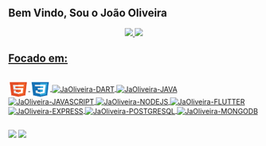## Bem Vindo, Sou o João Oliveira 

<div align="center">
  <a href="https://github.com/JaoOliveira">
  <img height="150em" src="https://github-readme-stats.vercel.app/api?username=JaoOliveira&show_icons=true&theme=gruvbox&include_all_commits=true&count_private=true"/>
  <img height="150em" src="https://github-readme-stats.vercel.app/api/top-langs/?username=JaoOliveira&layout=compact&langs_count=7&theme=gruvbox"/>
</div>

## Focado em: 
  
<div style="display: inline_block"><br>

  <img align="center" alt="JaOliveira-HTML" height="30" width="40" src="https://raw.githubusercontent.com/devicons/devicon/master/icons/html5/html5-original.svg">
  <img align="center" alt="JaOliveira-CSS" height="30" width="40" src="https://raw.githubusercontent.com/devicons/devicon/master/icons/css3/css3-original.svg">
  <img align="center" alt="JaOliveira-DART" height="30" width="40" src="https://cdn.jsdelivr.net/gh/devicons/devicon/icons/dart/dart-original.svg" />
  <img align="center" alt="JaOliveira-JAVA" height="30" width="40" src="https://cdn.jsdelivr.net/gh/devicons/devicon/icons/java/java-original.svg" />
  <img align="center" alt="JaOliveira-JAVASCRIPT" height="30" width="40" src="https://cdn.jsdelivr.net/gh/devicons/devicon/icons/javascript/javascript-original.svg" />
  <img align="center" alt="JaOliveira-NODEJS" height="30" width="40" src="https://cdn.jsdelivr.net/gh/devicons/devicon/icons/nodejs/nodejs-original.svg" />
  <img align="center" alt="JaOliveira-FLUTTER" height="30" width="40" src="https://cdn.jsdelivr.net/gh/devicons/devicon/icons/flutter/flutter-original.svg" />
  <img align="center" alt="JaOliveira-EXPRESS" height="30" width="40" src="https://cdn.jsdelivr.net/gh/devicons/devicon/icons/express/express-original.svg" />
  <img align="center" alt="JaOliveira-POSTGRESQL" height="30" width="40" src="https://cdn.jsdelivr.net/gh/devicons/devicon/icons/postgresql/postgresql-original.svg" />
  
  
  <img align="center" alt="JaOliveira-MONGODB" height="30" width="40" src="https://cdn.jsdelivr.net/gh/devicons/devicon/icons/mongodb/mongodb-original.svg" />                
</div>
  
  ##
  
 <div> 
  <a href="https://instagram.com/Jao0liveira16" target="_blank"><img src="https://img.shields.io/badge/-Instagram-%23E4405F?style=for-the-badge&logo=instagram&logoColor=white" target="_blank"></a>
  <a href="https://www.linkedin.com/in/jo%C3%A3o-oliveira-6517411bb/" target="_blank"><img src="https://img.shields.io/badge/-LinkedIn-%230077B5?style=for-the-badge&logo=linkedin&logoColor=white" target="_blank"></a> 


</div>
